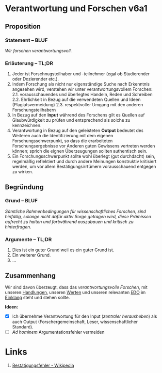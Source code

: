 ﻿<!---
   NAME - The NAME of this project is:
ethos

  FILE - The FILENAME of the current file is:
/v6a1.md

  CREATION - This project was CREATED on:
2017-01-28-16:15:00 UTC

  MODIFICATION - This project was last MODIFIED on:
2017-01-28-16:15:00 UTC

  VERSION - The current VERSION of this project is:
<git-commit-hash>-2017-01-28-16:15:00 UTC

  CREATOR(S) - This project was CREATED by:
Michael Czechowski, Martin Maga

  CONTACT - You can CONTACT the creator(s) or developer(s) of this project at:
E-Mail: mail@martinmaga.de

  COPYRIGHT - The COPYRIGHT holder of this project is:
COPYRIGHT (c) 2016 Martin Maga

  LICENSE - This project is LICENSED under the following license:
Martin Maga 2016 CC BY-SA 4.0 https://creativecommons.org

  SUBFILE – This is a SUBFILE! For more INFORMATION on this project go to:
/README.md
--->

# Verantwortung und Forschen v6a1
## Proposition
### Statement – BLUF
*Wir forschen verantwortungsvoll.*

### Erläuterung – TL;DR
1. Jeder ist Forschnugsteilhaber und -teilnehmer (egal ob Studierender oder Dozierender etc.).
2. Indem Forschung als nicht nur eigenständige Suche nach Erkenntnis angesehen wird, verstehen wir unter verantwortungsvollem Forschen:
  2.1. vorausschauendes und überlegtes Handeln, Reden und Schreiben
  2.2. Ehrlichkeit in Bezug auf die verwendeten Quellen und Ideen (Plagiatsvermeidung)
  2.3. respektvoller Umgang mit den anderen Forschungsteilhabern
3. In Bezug auf den **Input** während des Forschens gilt es Quellen auf Glaubwürdigkeit zu prüfen und entsprechend als solche zu kennzeichnen.
4. Verantwortung in Bezug auf den geleisteten **Output** bedeutet des Weiteren auch die Identifizierung mit dem eigenen Forschungsschwerpunkt, so dass die erarbeiteten Forschungsergebnisse vor Anderen guten Gewissens vertreten werden können; sprich die eignen Überzeugungen sollten authentisch sein.
5. Ein Forschungsschwerpunkt sollte wohl überlegt (gut durchdacht) sein, regelmäßig reflektiert und durch andere Meinungen konstruktiv kritisiert werden, um vor allem Bestätigungsirrtümern vorausschauend entgegen zu wirken.

## Begründung
### Grund – BLUF
*Sämtliche Rahmenbedingungen für wissenschaftliches Forschen, sind hinfällig, solange nicht dafür aktiv Sorge getragen wird, diese Prämissen aufrecht zu halten und fortwährend auszubauen und kritisch zu hinterfragen.*

### Argumente – TL;DR
1. Dies ist ein guter Grund weil es ein guter Grund ist.
2. Ein weiterer Grund.
3. …

## Zusammenhang
Wir sind davon überzeugt, dass das *verantwortungsvolle Forschen*, mit unseren [Handlungen](../contents/synopsis/objects.md), unseren [Werten](../contents/synopsis/objects.md) und unseren relevanten [EDO](../contents/synopsis/objects.md) im [Einklang](../contents/synopsis/reasons.md) steht und stehen sollte.

**Ideen:**
- [x] Ich übernehme Verantwortung für den Input (_zentraler herausheben_) als auch Output (Forschergemeinschaft, Leser, wissenschaftlicher Standard).
- [ ] *Ad hominem* Argumentationsfehler vermeiden

# Links
  1. [Bestätigungsfehler - Wikipedia](https://de.wikipedia.org/wiki/Best%C3%A4tigungsfehler)
